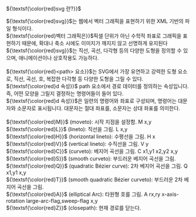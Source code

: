 ${\textsf{\color{red}svg 란?}}$<br>

${\textsf{\color{red}svg}}$는 웹에서 벡터 그래픽을 표현하기 위한 XML 기반의 파일 형식이다.<br>
${\textsf{\color{red}벡터 그래픽은}}$픽셀 단위가 아닌 수학적 좌표로 그래픽을 표현하기 때문에, 확대나 축소 시에도 이미지가 깨지지 않고 선명하게 유지된다<br>
${\textsf{\color{red}svg}}$는 직선, 곡선, 다각형 등의 다양한 도형을 정의할 수 있으며, 애니메이션이나 상호작용도 가능하다.<br>
<br>
${\textsf{\color{red}<path> 요소}}$는 SVG에서 가장 유연하고 강력한 도형 요소로, 직선, 곡선, 호, 복잡한 다각형 등 다양한 도형을 그릴 수 있다.<br>
${\textsf{\color{red}d 속성}}$ path 요소에서 경로 데이터를 정의하는 속성입니다. 즉, 어떤 모양을 그릴지 결정하는 명령어들이 들어 있다.<br>
${\textsf{\color{red}d 속성}}$은 일련의 명령어와 좌표로 구성되며, 명령어는 대문자와 소문자로 표시됩니다. 대문자는 절대 좌표를, 소문자는 상대 좌표를 의미한다.<br>
<br>
${\textsf{\color{red}M}}$ (moveto): 시작 지점을 설정함. M x,y<br>
${\textsf{\color{red}L}}$ (lineto): 직선을 그림. L x,y<br>
${\textsf{\color{red}H}}$ (horizontal lineto): 수평선을 그림. H x<br>
${\textsf{\color{red}V}}$ (vertical lineto): 수직선을 그림. V y<br>
${\textsf{\color{red}C}}$ (curveto): 베지어 곡선을 그림. C x1,y1 x2,y2 x,y<br>
${\textsf{\color{red}S}}$ (smooth curveto): 부드러운 베지어 곡선을 그림.<br>
${\textsf{\color{red}Q}}$ (quadratic Bézier curve): 2차 베지어 곡선을 그림. Q x1,y1 x,y<br>
${\textsf{\color{red}T}}$ (smooth quadratic Bézier curveto): 부드러운 2차 베지어 곡선을 그림.<br>
${\textsf{\color{red}A}}$ (elliptical Arc): 타원형 호를 그림. A rx,ry x-axis-rotation large-arc-flag,sweep-flag x,y<br>
${\textsf{\color{red}Z}}$ (closepath): 현재 경로를 닫는다.


